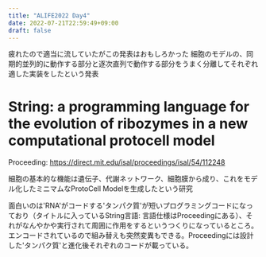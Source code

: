 ```yaml
---
title: "ALIFE2022 Day4"
date: 2022-07-21T22:59:49+09:00
draft: false
---
```


疲れたので適当に流していたがこの発表はおもしろかった
細胞のモデルの、同期的並列的に動作する部分と逐次直列で動作する部分をうまく分離してそれぞれ適した実装をしたという発表　

# String: a programming language for the evolution of ribozymes in a new computational protocell model

Proceeding: https://direct.mit.edu/isal/proceedings/isal/54/112248

細胞の基本的な機能は遺伝子、代謝ネットワーク、細胞膜から成り、これをモデル化したミニマムなProtoCell Modelを生成したという研究

面白いのは'RNA'がコードする'タンパク質'が短いプログラミングコードになっており（タイトルに入っているString言語: 言語仕様はProceedingにある）、それがなんやかや実行されて周囲に作用をするというつくりになっているところ。
エンコードされているので組み替えも突然変異もできる。Proceedingには設計した'タンパク質'と進化後それぞれのコードが載っている。
